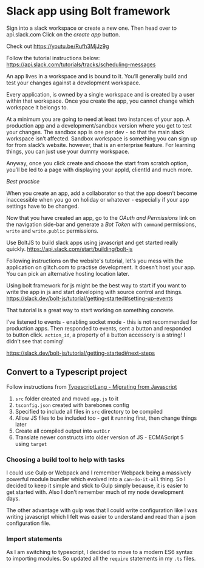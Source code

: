 # Slack app using Bolt framework

Sign into a slack workspace or create a new one.
Then head over to api.slack.com
Click on the *create app* button.

Check out https://youtu.be/Rufh3MjJz9g 

Follow the tutorial instructions below:
https://api.slack.com/tutorials/tracks/scheduling-messages

An app lives in a workspace and is bound to it. You’ll generally build and test your changes against a development workspace.

Every application, is owned by a single workspace and is created by a user within that workspace. Once you create the app, you cannot change which workspace it belongs to.

At a minimum you are going to need at least two instances of your app. A production app and a development/sandbox version where you get to test your changes. The sandbox app is one per dev - so that the main slack workspace isn’t affected.
Sandbox workspace is something you can sign up for from slack’s website. however, that is an enterprise feature. For learning things, you can just use your dummy workspace.

Anyway, once you click create and choose the start from scratch option, you’ll be led to a page with displaying your appId, clientId and much more.

*Best practice*

When you create an app, add a collaborator so that the app doesn’t become inaccessible when you go on holiday or whatever - especially if your app settings have to be changed.

Now that you have created an app, go to the *OAuth and Permissions* link on the navigation side-bar and generate a *Bot Token* with `command` permissions, `write` and `write.public` permissions.

Use BoltJS to build slack apps using javascript and get started really quickly. https://api.slack.com/start/building/bolt-js

Following instructions on the website's tutorial, let's you mess with the application on glitch.com to practise development. It doesn’t host your app. You can pick an alternative hosting location later.

Using bolt framework for js might be the best way to start if you want to write the app in js and start developing with source control and things. https://slack.dev/bolt-js/tutorial/getting-started#setting-up-events

That tutorial is a great way to start working on something concrete.

I’ve listened to events - enabling socket mode - this is not recommended for production apps.
Then responded to events, sent a button and responded to button click.
`action_id`, a property of a button accessory is a string! I didn’t see that coming!

https://slack.dev/bolt-js/tutorial/getting-started#next-steps

## Convert to a Typescript project

Follow instructions from [TypescriptLang - Migrating from Javascript](https://www.typescriptlang.org/docs/handbook/migrating-from-javascript.html)

1. `src` folder created and moved `app.js` to it
2. `tsconfig.json` created with barebones config
3. Specified to include all files in `src` directory to be compiled
4. Allow JS files to be included too - get it running first, then change things later
5. Create all compiled output into `outDir`
6. Translate newer constructs into older version of JS - ECMAScript 5 using `target`

### Choosing a build tool to help with tasks

I could use Gulp or Webpack and I remember Webpack being a massively powerful module bundler which evolved into a `can-do-it-all` thing.
So I decided to keep it simple and stick to Gulp simply because, it is easier to get started with. Also I don't remember much of my node development days.

The other advantage with gulp was that I could write configuration like I was writing javascript which I felt was easier to understand and read than a json configuration file.

### Import statements

As I am switching to typescript, I decided to move to a modern ES6 syntax to importing modules. So updated all the `require` statements in my `.ts` files.
 